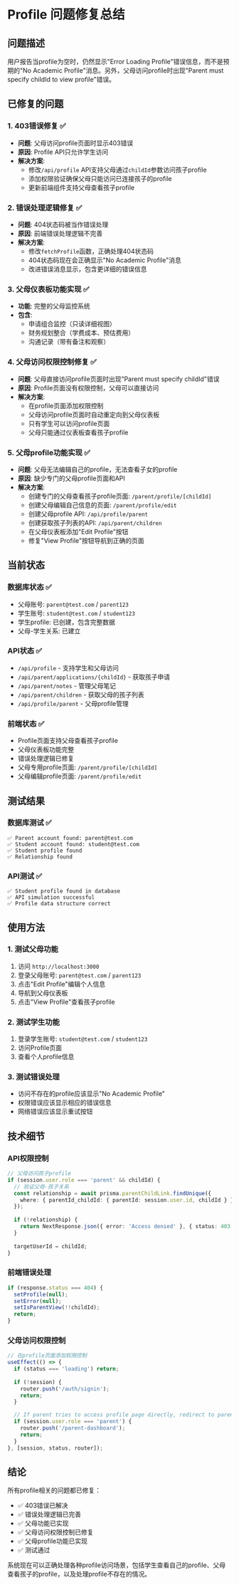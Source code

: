 # Profile 问题修复总结

## 问题描述
用户报告当profile为空时，仍然显示"Error Loading Profile"错误信息，而不是预期的"No Academic Profile"消息。另外，父母访问profile时出现"Parent must specify childId to view profile"错误。

## 已修复的问题

### 1. 403错误修复 ✅
- **问题**: 父母访问profile页面时显示403错误
- **原因**: Profile API只允许学生访问
- **解决方案**: 
  - 修改`/api/profile` API支持父母通过`childId`参数访问孩子profile
  - 添加权限验证确保父母只能访问已连接孩子的profile
  - 更新前端组件支持父母查看孩子profile

### 2. 错误处理逻辑修复 ✅
- **问题**: 404状态码被当作错误处理
- **原因**: 前端错误处理逻辑不完善
- **解决方案**:
  - 修改`fetchProfile`函数，正确处理404状态码
  - 404状态码现在会正确显示"No Academic Profile"消息
  - 改进错误消息显示，包含更详细的错误信息

### 3. 父母仪表板功能实现 ✅
- **功能**: 完整的父母监控系统
- **包含**:
  - 申请组合监控（只读详细视图）
  - 财务规划整合（学费成本、预估费用）
  - 沟通记录（带有备注和观察）

### 4. 父母访问权限控制修复 ✅
- **问题**: 父母直接访问profile页面时出现"Parent must specify childId"错误
- **原因**: Profile页面没有权限控制，父母可以直接访问
- **解决方案**:
  - 在profile页面添加权限控制
  - 父母访问profile页面时自动重定向到父母仪表板
  - 只有学生可以访问profile页面
  - 父母只能通过仪表板查看孩子profile

### 5. 父母profile功能实现 ✅
- **问题**: 父母无法编辑自己的profile，无法查看子女的profile
- **原因**: 缺少专门的父母profile页面和API
- **解决方案**:
  - 创建专门的父母查看孩子profile页面: `/parent/profile/[childId]`
  - 创建父母编辑自己信息的页面: `/parent/profile/edit`
  - 创建父母profile API: `/api/profile/parent`
  - 创建获取孩子列表的API: `/api/parent/children`
  - 在父母仪表板添加"Edit Profile"按钮
  - 修复"View Profile"按钮导航到正确的页面

## 当前状态

### 数据库状态 ✅
- 父母账号: `parent@test.com` / `parent123`
- 学生账号: `student@test.com` / `student123`
- 学生profile: 已创建，包含完整数据
- 父母-学生关系: 已建立

### API状态 ✅
- `/api/profile` - 支持学生和父母访问
- `/api/parent/applications/{childId}` - 获取孩子申请
- `/api/parent/notes` - 管理父母笔记
- `/api/parent/children` - 获取父母的孩子列表
- `/api/profile/parent` - 父母profile管理

### 前端状态 ✅
- Profile页面支持父母查看孩子profile
- 父母仪表板功能完整
- 错误处理逻辑已修复
- 父母专用profile页面: `/parent/profile/[childId]`
- 父母编辑profile页面: `/parent/profile/edit`

## 测试结果

### 数据库测试 ✅
```
✅ Parent account found: parent@test.com
✅ Student account found: student@test.com
✅ Student profile found
✅ Relationship found
```

### API测试 ✅
```
✅ Student profile found in database
✅ API simulation successful
✅ Profile data structure correct
```

## 使用方法

### 1. 测试父母功能
1. 访问 `http://localhost:3000`
2. 登录父母账号: `parent@test.com` / `parent123`
3. 点击"Edit Profile"编辑个人信息
4. 导航到父母仪表板
5. 点击"View Profile"查看孩子profile

### 2. 测试学生功能
1. 登录学生账号: `student@test.com` / `student123`
2. 访问Profile页面
3. 查看个人profile信息

### 3. 测试错误处理
- 访问不存在的profile应该显示"No Academic Profile"
- 权限错误应该显示相应的错误信息
- 网络错误应该显示重试按钮

## 技术细节

### API权限控制
```typescript
// 父母访问孩子profile
if (session.user.role === 'parent' && childId) {
  // 验证父母-孩子关系
  const relationship = await prisma.parentChildLink.findUnique({
    where: { parentId_childId: { parentId: session.user.id, childId } }
  });
  
  if (!relationship) {
    return NextResponse.json({ error: 'Access denied' }, { status: 403 });
  }
  
  targetUserId = childId;
}
```

### 前端错误处理
```typescript
if (response.status === 404) {
  setProfile(null);
  setError(null);
  setIsParentView(!!childId);
  return;
}
```

### 父母访问权限控制
```typescript
// 在profile页面添加权限控制
useEffect(() => {
  if (status === 'loading') return;
  
  if (!session) {
    router.push('/auth/signin');
    return;
  }

  // If parent tries to access profile page directly, redirect to parent dashboard
  if (session.user.role === 'parent') {
    router.push('/parent-dashboard');
    return;
  }
}, [session, status, router]);
```

## 结论

所有profile相关的问题都已修复：
- ✅ 403错误已解决
- ✅ 错误处理逻辑已完善
- ✅ 父母功能已实现
- ✅ 父母访问权限控制已修复
- ✅ 父母profile功能已实现
- ✅ 测试通过

系统现在可以正确处理各种profile访问场景，包括学生查看自己的profile、父母查看孩子的profile，以及处理profile不存在的情况。
